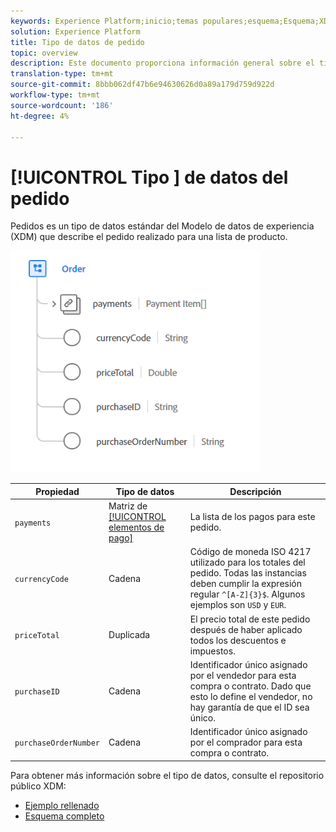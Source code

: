 ```yaml
---
keywords: Experience Platform;inicio;temas populares;esquema;Esquema;XDM;campos;esquemas;Esquemas;orden;tipo de datos;tipo de datos;tipo de datos;
solution: Experience Platform
title: Tipo de datos de pedido
topic: overview
description: Este documento proporciona información general sobre el tipo de datos del Modelo de datos de experiencia de pedido (XDM).
translation-type: tm+mt
source-git-commit: 8bbb062df47b6e94630626d0a89a179d759d922d
workflow-type: tm+mt
source-wordcount: '186'
ht-degree: 4%

---
```



# [!UICONTROL Tipo ] de datos del pedido

 Pedidos es un tipo de datos estándar del Modelo de datos de experiencia (XDM) que describe el pedido realizado para una lista de producto.

<img src="../images/data-types/order.PNG" width="400" /><br />

| Propiedad | Tipo de datos | Descripción |
| --- | --- | --- |
| `payments` | Matriz de [[!UICONTROL elementos de pago]](./payment-item.md) | La lista de los pagos para este pedido. |
| `currencyCode` | Cadena | Código de moneda ISO 4217 utilizado para los totales del pedido. Todas las instancias deben cumplir la expresión regular `^[A-Z]{3}$`. Algunos ejemplos son `USD` y `EUR`. |
| `priceTotal` | Duplicada | El precio total de este pedido después de haber aplicado todos los descuentos e impuestos. |
| `purchaseID` | Cadena | Identificador único asignado por el vendedor para esta compra o contrato. Dado que esto lo define el vendedor, no hay garantía de que el ID sea único. |
| `purchaseOrderNumber` | Cadena | Identificador único asignado por el comprador para esta compra o contrato. |

Para obtener más información sobre el tipo de datos, consulte el repositorio público XDM:

* [Ejemplo rellenado](https://github.com/adobe/xdm/blob/master/components/datatypes/data/order.example.1.json)
* [Esquema completo](https://github.com/adobe/xdm/blob/master/components/datatypes/data/order.schema.json)